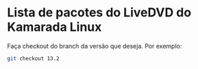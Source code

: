 Lista de pacotes do LiveDVD do Kamarada Linux
=============================================

Faça checkout do branch da versão que deseja. Por exemplo:

```bash
git checkout 13.2
```
